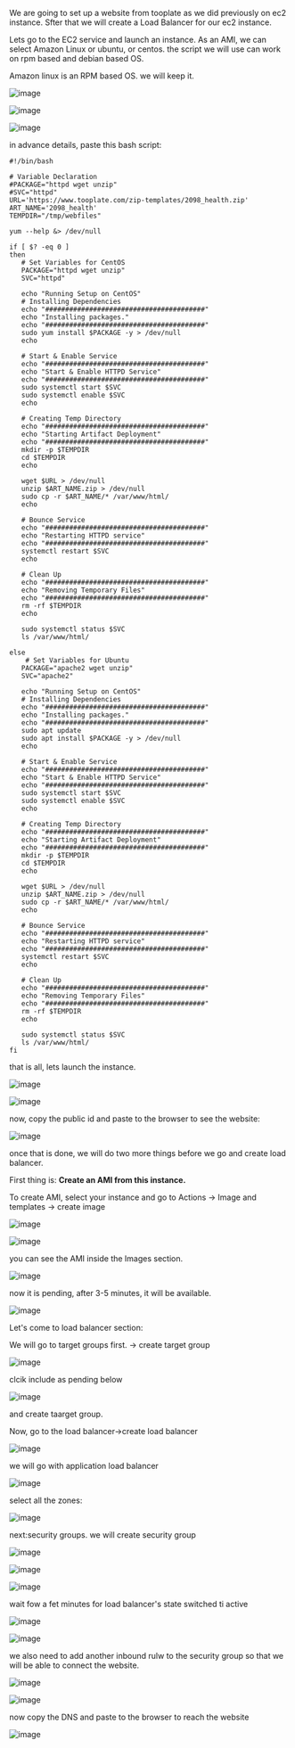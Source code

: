 We are going to set up  a website from tooplate as we did previously on ec2 instance.
Sfter that we will create a Load Balancer for our ec2 instance.

Lets go to the EC2 service and launch an instance. As an AMI, we can select Amazon Linux or ubuntu, or centos. the script we will use can work on rpm based and debian based OS.

Amazon linux is an RPM based OS. we will keep it.

![image](https://github.com/bengisugelin/DevOps/assets/113550043/c039cf11-cd6f-4071-ba55-737367a8f2b2)

![image](https://github.com/bengisugelin/DevOps/assets/113550043/c217f061-51b0-4148-b741-f6d5b15c2dc7)

![image](https://github.com/bengisugelin/DevOps/assets/113550043/665a5c3e-8440-4688-91f7-27ee7c46d364)

in advance details, paste this bash script:

```
#!/bin/bash

# Variable Declaration
#PACKAGE="httpd wget unzip"
#SVC="httpd"
URL='https://www.tooplate.com/zip-templates/2098_health.zip'
ART_NAME='2098_health'
TEMPDIR="/tmp/webfiles"

yum --help &> /dev/null

if [ $? -eq 0 ]
then
   # Set Variables for CentOS
   PACKAGE="httpd wget unzip"
   SVC="httpd"

   echo "Running Setup on CentOS"
   # Installing Dependencies
   echo "########################################"
   echo "Installing packages."
   echo "########################################"
   sudo yum install $PACKAGE -y > /dev/null
   echo

   # Start & Enable Service
   echo "########################################"
   echo "Start & Enable HTTPD Service"
   echo "########################################"
   sudo systemctl start $SVC
   sudo systemctl enable $SVC
   echo

   # Creating Temp Directory
   echo "########################################"
   echo "Starting Artifact Deployment"
   echo "########################################"
   mkdir -p $TEMPDIR
   cd $TEMPDIR
   echo

   wget $URL > /dev/null
   unzip $ART_NAME.zip > /dev/null
   sudo cp -r $ART_NAME/* /var/www/html/
   echo

   # Bounce Service
   echo "########################################"
   echo "Restarting HTTPD service"
   echo "########################################"
   systemctl restart $SVC
   echo

   # Clean Up
   echo "########################################"
   echo "Removing Temporary Files"
   echo "########################################"
   rm -rf $TEMPDIR
   echo

   sudo systemctl status $SVC
   ls /var/www/html/

else
    # Set Variables for Ubuntu
   PACKAGE="apache2 wget unzip"
   SVC="apache2"

   echo "Running Setup on CentOS"
   # Installing Dependencies
   echo "########################################"
   echo "Installing packages."
   echo "########################################"
   sudo apt update
   sudo apt install $PACKAGE -y > /dev/null
   echo

   # Start & Enable Service
   echo "########################################"
   echo "Start & Enable HTTPD Service"
   echo "########################################"
   sudo systemctl start $SVC
   sudo systemctl enable $SVC
   echo

   # Creating Temp Directory
   echo "########################################"
   echo "Starting Artifact Deployment"
   echo "########################################"
   mkdir -p $TEMPDIR
   cd $TEMPDIR
   echo

   wget $URL > /dev/null
   unzip $ART_NAME.zip > /dev/null
   sudo cp -r $ART_NAME/* /var/www/html/
   echo

   # Bounce Service
   echo "########################################"
   echo "Restarting HTTPD service"
   echo "########################################"
   systemctl restart $SVC
   echo

   # Clean Up
   echo "########################################"
   echo "Removing Temporary Files"
   echo "########################################"
   rm -rf $TEMPDIR
   echo

   sudo systemctl status $SVC
   ls /var/www/html/
fi 
```


that is all, lets launch the instance.

![image](https://github.com/bengisugelin/DevOps/assets/113550043/5f39d820-a595-4f6b-af40-c6f228ad2213)

![image](https://github.com/bengisugelin/DevOps/assets/113550043/4d8d3d2f-9d48-41c2-934e-08fd55c41323)

now, copy the public id and paste to the browser to see the website:

![image](https://github.com/bengisugelin/DevOps/assets/113550043/4a2895bb-6173-4bc5-a759-9fe50374edd3)


once that is done, we will do two more things before we go and create load balancer.

First thing is: **Create an AMI from this instance.**

To create AMI, select your instance and go to Actions -> Image and templates -> create image

![image](https://github.com/bengisugelin/DevOps/assets/113550043/a17b880f-35d8-4be6-a1fd-de9a695695fe)


![image](https://github.com/bengisugelin/DevOps/assets/113550043/acfc2865-f50b-444a-8d26-c42678f11466)

you can see the AMI inside the Images section.

![image](https://github.com/bengisugelin/DevOps/assets/113550043/26df0a93-254c-4196-86af-e000ecb3b580)

now it is pending, after 3-5 minutes, it will be available.

![image](https://github.com/bengisugelin/DevOps/assets/113550043/742e0643-fb2d-49d7-8ea0-293e772dab58)

Let's come to load balancer section:

We will go to target groups first. -> create target group

![image](https://github.com/bengisugelin/DevOps/assets/113550043/c5ad82b9-00ec-480d-b5cf-3d9787f589b1)

clcik include as pending below

![image](https://github.com/bengisugelin/DevOps/assets/113550043/2123a836-5a2b-4145-84a2-6391b5b6478a)

and create taarget group.

Now, go to the load balancer->create load balancer

![image](https://github.com/bengisugelin/DevOps/assets/113550043/f1b31997-ecb7-4ffa-9bdd-25e9ba1ab6f9)

we will go with application load balancer

![image](https://github.com/bengisugelin/DevOps/assets/113550043/44c2888b-32a8-4f8c-bc21-ffa7c7505c17)


select all the zones:

![image](https://github.com/bengisugelin/DevOps/assets/113550043/9573fdfa-08ec-4948-88a6-6f46e84f3760)


next:security groups. we will create security group

![image](https://github.com/bengisugelin/DevOps/assets/113550043/0cbf8298-ed45-47d3-ab51-4153aa41be84)


![image](https://github.com/bengisugelin/DevOps/assets/113550043/bc9b9083-f10e-4686-8cb0-c82903012b85)


![image](https://github.com/bengisugelin/DevOps/assets/113550043/fa3d9d9f-78f4-45d0-bd2d-6b1579e2d49d)



wait fow a fet minutes for load balancer's state switched ti active

![image](https://github.com/bengisugelin/DevOps/assets/113550043/f24e98e7-e48a-4667-8585-1c068a300939)


![image](https://github.com/bengisugelin/DevOps/assets/113550043/f329332b-756f-4278-8584-9043fc3bf335)


we also need to add another inbound rulw to the security group so that we will be able to connect the website.

![image](https://github.com/bengisugelin/DevOps/assets/113550043/66e63a01-1ccf-4617-82ba-22bd93ed8704)

![image](https://github.com/bengisugelin/DevOps/assets/113550043/f96973b6-c981-4660-96d2-0867a6a2b8dd)

now copy the DNS and paste to the browser to reach the website

![image](https://github.com/bengisugelin/DevOps/assets/113550043/2ca408a7-1a9e-40a7-91cc-669c5fd3d781)
